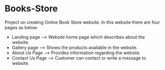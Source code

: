 # Books-Store

Project on creating Online Book Store website. In this website there are four pages as below:

* Landing page    --> Website home page which describes about the website.
* Gallery page    --> Shows the products available in the website.
* About Us Page   --> Provides information regarding the website.
* Contact Us Page --> Customer can contact or write a message to website.